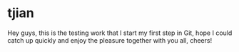 # tjian

Hey guys, this is the testing work that I start my first step in Git, hope I could catch up quickly and enjoy the pleasure together with you all, cheers! 
